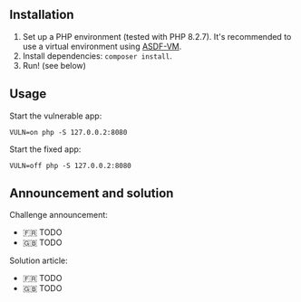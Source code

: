 ## Installation

1. Set up a PHP environment (tested with PHP 8.2.7). It's recommended to use a virtual environment using [ASDF-VM](https://asdf-vm.com/).
2. Install dependencies: `composer install`.
3. Run! (see below)

## Usage

Start the vulnerable app:

```
VULN=on php -S 127.0.0.2:8080
```

Start the fixed app:

```
VULN=off php -S 127.0.0.2:8080
```

## Announcement and solution

Challenge announcement:

- 🇫🇷 TODO
- 🇬🇧 TODO

Solution article:

- 🇫🇷 TODO
- 🇬🇧 TODO
